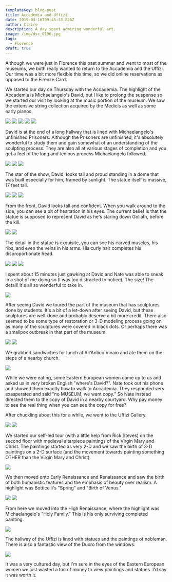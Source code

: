```yaml
---
templateKey: blog-post
title: Accademia and Uffizi
date: 2019-03-16T09:45:33.826Z
author: Claire
description: A day spent admiring wonderful art.
image: /img/dsc_0196.jpg
tags:
  - Florence
draft: true
---
```


Although we were just in Florence this past summer and went to most of the museums, we both really wanted to return to the Accademia and the Uffizi.  Our time was a bit more flexible this time, so we did online reservations as opposed to the Firenze Card.  

We started our day on Thursday with the Accademia.  The highlight of the Accademia is Michaelangelo's David, but I like to prolong the suspense so we started our visit by looking at the music portion of the museum.  We saw the extensive string collection acquired by the Medicis as well as some early pianos.

![](/img/florence/academiaStrings1.jpg)
![](/img/florence/academiaStrings2.jpg)
![](/img/florence/academiaStrings3.jpg)
![](/img/florence/academiaStrings4.jpg)
![](/img/florence/academiaStrings5.jpg)

David is at the end of a long hallway that is lined with Michaelangelo's unfinished Prisoners.  Although the Prisoners are unfinished, it's absolutely wonderful to study them and gain somewhat of an understanding of the sculpting process.  They are also all at various stages of completion and you get a feel of the long and tedious process Michaelangelo followed.

![](/img/florence/academiaPrisoners1.jpg)
![](/img/florence/academiaPrisoners2.jpg)
![](/img/florence/academiaPrisoner3.jpg)

The star of the show, David, looks tall and proud standing in a dome that was built especially for him, framed by sunlight.  The statue itself is massive, 17 feet tall.  

![](/img/florence/academiaTheDavid1.jpg)
![](/img/florence/academiaTheDavid2.jpg)
![](/img/florence/academiaTheDavid3.jpg)

From the front, David looks tall and confident.  When you walk around to the side, you can see a bit of hesitation in his eyes.  The current belief is that the statue is supposed to represent David as he's staring down Goliath, before the kill.

![](/img/florence/academiaTheDavid4.jpg)
![](/img/florence/academiaTheDavid5.jpg)

The detail in the statue is exquisite, you can see his carved muscles, his ribs, and even the veins in his arms.  His curly hair completes his disproportionate head.

![](/img/florence/academiaDavidCloseup1.jpg)
![](/img/florence/academiaDavidCloseup2.jpg)
![](/img/florence/academiaDavidCloseup3.jpg)

I spent about 15 minutes just gawking at David and Nate was able to sneak in a shot of me doing so (I was too distracted to notice).  The size!  The detail!  It's all so wonderful to take in.

![](/img/florence/academiaClaireGawking.jpg)

After seeing David we toured the part of the museum that has sculptures done by students.  It's a bit of a let-down after seeing David, but these sculptures are well-done and probably deserve a bit more credit.  There also seemed to be some type of restoration or 3-D modeling process going on as many of the sculptures were covered in black dots.  Or perhaps there was a smallpox outbreak in that part of the museum.

![](/img/florence/academiaOtherStatues1.jpg)
![](/img/florence/academiaOtherStatues2.jpg)

We grabbed sandwiches for lunch at All'Antico Vinaio and ate them on the steps of a nearby church.  

![](/img/florence/sandwichesAfterAcademia.jpg)

While we were eating, some Eastern European women came up to us and asked us in very broken English "where's David?".  Nate took out his phone and showed them exactly how to walk to Accademia.  They responded very exasperated and said "no MUSEUM, we want copy."  So Nate instead directed them to the copy of David in a nearby courtyard.  Why pay money to see the real thing when you can see the copy for free?

After chuckling about this for a while, we went to the Uffizi Gallery. 

![](/img/florence/uffiziOutside1.jpg)
![](/img/florence/uffiziHallway.jpg)

We started our self-led tour (with a little help from Rick Steves) on the second floor with medieval altarpiece paintings of the Virgin Mary and Christ.  The paintings started as very 2-D and we saw the birth of 3-D paintings on a 2-D surface (and the movement towards painting something OTHER than the Virgin Mary and Christ).

![](/img/florence/uffiziMaryAndJesusGold.jpg)

We then moved onto Early Renaissance and Renaissance and saw the birth of both humanistic features and the emphasis of beauty over realism.  A highlight was Botticelli's "Spring" and "Birth of Venus."

![](/img/florence/uffiziBottocelli1.jpg)
![](/img/florence/uffiziBottocelli2.jpg)

From here we moved into the High Renaissance, where the highlight was Michaelangelo's "Holy Family."  This is his only surviving completed painting.

![](/img/florence/uffiziMichaelangelo.jpg)

The hallway of the Uffizi is lined with statues and the paintings of nobleman.  There is also a fantastic view of the Duoro from the windows.

![](/img/florence/uffiziArnoView.jpg)

It was a very cultured day, but I'm sure in the eyes of the Eastern European women we just wasted a ton of money to view paintings and statues.  I'd say it was worth it.
